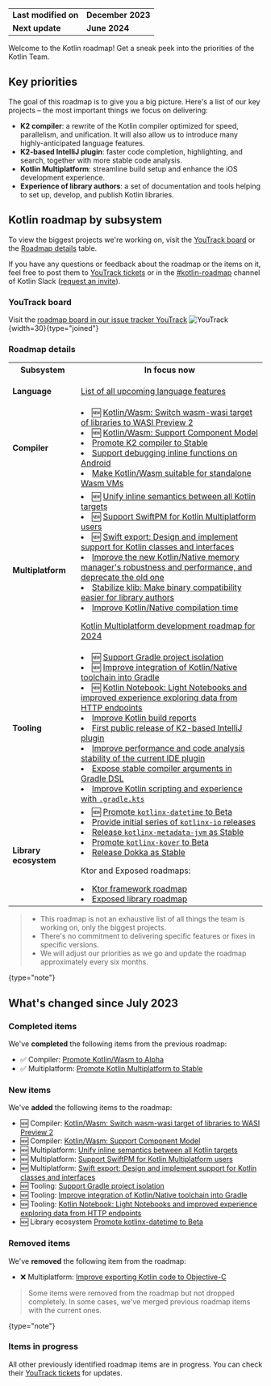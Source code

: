 [//]: # (title: Kotlin roadmap)

<table>
    <tr>
        <td><strong>Last modified on</strong></td>
        <td><strong>December 2023</strong></td>
    </tr>
    <tr>
        <td><strong>Next update</strong></td>
        <td><strong>June 2024</strong></td>
    </tr>
</table>

Welcome to the Kotlin roadmap! Get a sneak peek into the priorities of the Kotlin Team.

## Key priorities

The goal of this roadmap is to give you a big picture. Here's a list of our key projects – the most important things we focus on delivering:

* **K2 compiler**: a rewrite of the Kotlin compiler optimized for speed, parallelism, and unification. It will also allow us to introduce many highly-anticipated language features.
* **K2-based IntelliJ plugin**: faster code completion, highlighting, and search, together with more stable code analysis.
* **Kotlin Multiplatform**: streamline build setup and enhance the iOS development experience.
* **Experience of library authors**: a set of documentation and tools helping to set up, develop, and publish Kotlin libraries.

## Kotlin roadmap by subsystem

To view the biggest projects we're working on, visit the [YouTrack board](https://youtrack.jetbrains.com/agiles/153-1251/current) or the [Roadmap details](#roadmap-details) table.

If you have any questions or feedback about the roadmap or the items on it, feel free to post them to [YouTrack tickets](https://youtrack.jetbrains.com/issues?q=project:%20KT,%20KTIJ%20tag:%20%7BRoadmap%20Item%7D%20%23Unresolved%20) or in the [#kotlin-roadmap](https://kotlinlang.slack.com/archives/C01AAJSG3V4) channel of Kotlin Slack ([request an invite](https://surveys.jetbrains.com/s3/kotlin-slack-sign-up)).

### YouTrack board

Visit the [roadmap board in our issue tracker YouTrack](https://youtrack.jetbrains.com/agiles/153-1251/current) ![YouTrack](youtrack-logo.png){width=30}{type="joined"}

### Roadmap details

<table>
    <tr>
        <th>Subsystem</th>
        <th>In focus now</th>
    </tr>
    <tr>
        <td><strong>Language</strong></td>
        <td>
            <p><tip><a href="https://youtrack.jetbrains.com/issue/KT-54620" target="_blank">List of all upcoming language features</a></tip></p>
        </td>
    </tr>
    <tr>
        <td><strong>Compiler</strong></td>
        <td>
            <list>
                <li>🆕 <a href="https://youtrack.jetbrains.com/issue/KT-64568" target="_blank">Kotlin/Wasm: Switch wasm-wasi target of libraries to WASI Preview 2</a></li>
                <li>🆕 <a href="https://youtrack.jetbrains.com/issue/KT-64569" target="_blank">Kotlin/Wasm: Support Component Model</a></li>
                <li><a href="https://youtrack.jetbrains.com/issue/KT-60255" target="_blank">Promote K2 compiler to Stable</a></li>
                <li><a href="https://youtrack.jetbrains.com/issue/KT-60276" target="_blank">Support debugging inline functions on Android</a></li>
                <li><a href="https://youtrack.jetbrains.com/issue/KT-60278" target="_blank">Make Kotlin/Wasm suitable for standalone Wasm VMs</a></li>
            </list>
        </td>
    </tr>
    <tr>
        <td><strong>Multiplatform</strong></td>
        <td>
            <list>
                <li>🆕 <a href="https://youtrack.jetbrains.com/issue/KT-64570" target="_blank">Unify inline semantics between all Kotlin targets</a></li>
                <li>🆕 <a href="https://youtrack.jetbrains.com/issue/KT-64571" target="_blank">Support SwiftPM for Kotlin Multiplatform users</a></li>
                <li>🆕 <a href="https://youtrack.jetbrains.com/issue/KT-64572" target="_blank">Swift export: Design and implement support for Kotlin classes and interfaces</a></li>
                <li><a href="https://youtrack.jetbrains.com/issue/KT-55512">Improve the new Kotlin/Native memory manager's robustness and performance, and deprecate the old one</a></li>
                <li><a href="https://youtrack.jetbrains.com/issue/KT-52600" target="_blank">Stabilize klib: Make binary compatibility easier for library authors</a></li>
                <li><a href="https://youtrack.jetbrains.com/issue/KT-42294" target="_blank">Improve Kotlin/Native compilation time</a></li>
            </list>
            <p><a href="https://blog.jetbrains.com/kotlin/2023/11/kotlin-multiplatform-development-roadmap-for-2024/" target="_blank">Kotlin Multiplatform development roadmap for 2024</a></p>
         </td>
    </tr>
    <tr>
        <td><strong>Tooling</strong></td>
        <td>
            <list>
                <li>🆕 <a href="https://youtrack.jetbrains.com/issue/KT-64575" target="_blank">Support Gradle project isolation</a></li>
                <li>🆕 <a href="https://youtrack.jetbrains.com/issue/KT-64577" target="_blank">Improve integration of Kotlin/Native toolchain into Gradle</a></li>
                <li>🆕 <a href="https://youtrack.jetbrains.com/issue/KTNB-506" target="_blank">Kotlin Notebook: Light Notebooks and improved experience exploring data from HTTP endpoints</a></li>
                <li><a href="https://youtrack.jetbrains.com/issue/KT-60279">Improve Kotlin build reports</a></li>
                <li><a href="https://youtrack.jetbrains.com/issue/KTIJ-23988">First public release of K2-based IntelliJ plugin</a></li>
                <li><a href="https://youtrack.jetbrains.com/issue/KTIJ-23989">Improve performance and code analysis stability of the current IDE plugin</a></li>
                <li><a href="https://youtrack.jetbrains.com/issue/KT-55515">Expose stable compiler arguments in Gradle DSL</a></li>
                <li><a href="https://youtrack.jetbrains.com/issue/KT-49511" target="_blank">Improve Kotlin scripting and experience with <code>.gradle.kts</code></a></li>
            </list>
         </td>
    </tr>
    <tr>
        <td><strong>Library ecosystem</strong></td>
        <td>
            <list>
                <li>🆕 <a href="https://youtrack.jetbrains.com/issue/KT-64578" target="_blank">Promote <code>kotlinx-datetime</code> to Beta</a></li>
                <li><a href="https://youtrack.jetbrains.com/issue/KT-60280" target="_blank">Provide initial series of <code>kotlinx-io</code> releases</a></li>
                <li><a href="https://youtrack.jetbrains.com/issue/KT-48011" target="_blank">Release <code>kotlinx-metadata-jvm</code> as Stable</a></li>
                <li><a href="https://youtrack.jetbrains.com/issue/KT-49527" target="_blank">Promote <code>kotlinx-kover</code> to Beta</a></li>
                <li><a href="https://youtrack.jetbrains.com/issue/KT-48998" target="_blank">Release Dokka as Stable</a></li>
            </list>
            <p>Ktor and Exposed roadmaps:</p>
            <list>
                <li><a href="https://blog.jetbrains.com/kotlin/2024/03/the-ktor-roadmap-for-2024/" target="_blank">Ktor framework roadmap</a></li>
                <li><a href="https://blog.jetbrains.com/kotlin/2023/08/exposed-moving-forward/" target="_blank">Exposed library roadmap</a></li>
            </list>
         </td>
    </tr>
</table>

> * This roadmap is not an exhaustive list of all things the team is working on, only the biggest projects.
> * There's no commitment to delivering specific features or fixes in specific versions.
> * We will adjust our priorities as we go and update the roadmap approximately every six months.
> 
{type="note"}

## What's changed since July 2023

### Completed items

We've **completed** the following items from the previous roadmap:

* ✅ Compiler: [Promote Kotlin/Wasm to Alpha](https://youtrack.jetbrains.com/issue/KT-60277)
* ✅ Multiplatform: [Promote Kotlin Multiplatform to Stable](https://youtrack.jetbrains.com/issue/KT-55513)

### New items

We've **added** the following items to the roadmap:

* 🆕 Compiler: [Kotlin/Wasm: Switch wasm-wasi target of libraries to WASI Preview 2](https://youtrack.jetbrains.com/issue/KT-64568)
* 🆕 Compiler: [Kotlin/Wasm: Support Component Model](https://youtrack.jetbrains.com/issue/KT-64569)
* 🆕 Multiplatform: [Unify inline semantics between all Kotlin targets](https://youtrack.jetbrains.com/issue/KT-64570)
* 🆕 Multiplatform: [Support SwiftPM for Kotlin Multiplatform users](https://youtrack.jetbrains.com/issue/KT-64571)
* 🆕 Multiplatform: [Swift export: Design and implement support for Kotlin classes and interfaces](https://youtrack.jetbrains.com/issue/KT-64572)
* 🆕 Tooling: [Support Gradle project isolation](https://youtrack.jetbrains.com/issue/KT-64575)
* 🆕 Tooling: [Improve integration of Kotlin/Native toolchain into Gradle](https://youtrack.jetbrains.com/issue/KT-64577)
* 🆕 Tooling: [Kotlin Notebook: Light Notebooks and improved experience exploring data from HTTP endpoints](https://youtrack.jetbrains.com/issue/KTNB-506)
* 🆕 Library ecosystem [Promote kotlinx-datetime to Beta](https://youtrack.jetbrains.com/issue/KT-64578)

### Removed items

We've **removed** the following item from the roadmap:

* ❌ Multiplatform: [Improve exporting Kotlin code to Objective-C](https://youtrack.jetbrains.com/issue/KT-42297)

> Some items were removed from the roadmap but not dropped completely. In some cases, we've merged previous roadmap items
> with the current ones.
>
{type="note"}

### Items in progress

All other previously identified roadmap items are in progress. You can check their [YouTrack tickets](https://youtrack.jetbrains.com/issues?q=project:%20KT,%20KTIJ%20tag:%20%7BRoadmap%20Item%7D%20%23Unresolved%20)
for updates.
